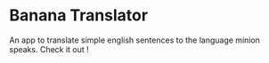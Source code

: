 # Banana Translator

An app to translate simple english sentences to the language minion speaks. Check it out !

